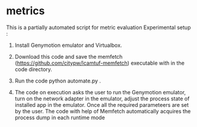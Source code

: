 # metrics
This is a partially automated script for metric evaluation
Experimental setup : 
1. Install Genymotion emulator and Virtualbox.
                     
2. Download this code and save the memfetch (https://github.com/citypw/lcamtuf-memfetch) executable with in the code directory.
                     
3. Run the code python automate.py <folder containing the application executable used to acquire process dump for>.
                     
4. The code on execution asks the user to run the Genymotion emulator, turn on the network adapter in the emulator, adjust the process state of installed app in the emulator. Once all the required parameteers are set by the user. The code with help of Memfetch automatically acquires the process dump in each runtime mode                   

